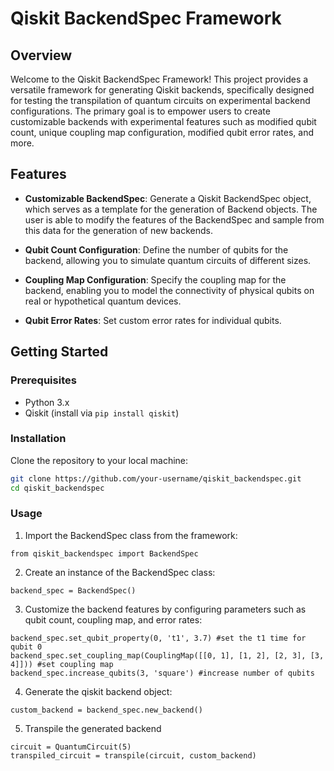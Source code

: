 # Qiskit BackendSpec Framework

## Overview

Welcome to the Qiskit BackendSpec Framework! This project provides a versatile framework for generating Qiskit backends, specifically designed for testing the transpilation of quantum circuits on experimental backend configurations. The primary goal is to empower users to create customizable backends with experimental features such as modified qubit count, unique coupling map configuration, modified qubit error rates, and more.

## Features

- **Customizable BackendSpec**: Generate a Qiskit BackendSpec object, which serves as a template for the generation of Backend objects. The user is able to modify the features of the BackendSpec and sample from this data for the generation of new backends.
  
- **Qubit Count Configuration**: Define the number of qubits for the backend, allowing you to simulate quantum circuits of different sizes.

- **Coupling Map Configuration**: Specify the coupling map for the backend, enabling you to model the connectivity of physical qubits on real or hypothetical quantum devices.

- **Qubit Error Rates**: Set custom error rates for individual qubits.

## Getting Started

### Prerequisites

- Python 3.x
- Qiskit (install via `pip install qiskit`)

### Installation

Clone the repository to your local machine:

```bash
git clone https://github.com/your-username/qiskit_backendspec.git
cd qiskit_backendspec
```
### Usage
1. Import the BackendSpec class from the framework:
```
from qiskit_backendspec import BackendSpec
```
2. Create an instance of the BackendSpec class:
```
backend_spec = BackendSpec()
```
3. Customize the backend features by configuring parameters such as qubit count, coupling map, and error rates:
```
backend_spec.set_qubit_property(0, 't1', 3.7) #set the t1 time for qubit 0
backend_spec.set_coupling_map(CouplingMap([[0, 1], [1, 2], [2, 3], [3, 4]])) #set coupling map
backend_spec.increase_qubits(3, 'square') #increase number of qubits
```
4. Generate the qiskit backend object:
```
custom_backend = backend_spec.new_backend()
```
5. Transpile the generated backend
```
circuit = QuantumCircuit(5)
transpiled_circuit = transpile(circuit, custom_backend)
```

